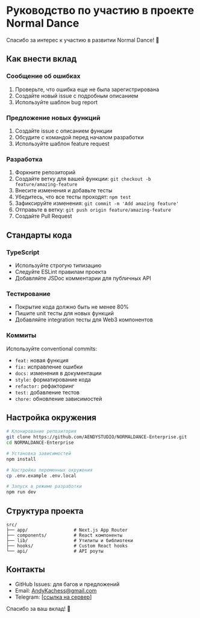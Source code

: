 # Руководство по участию в проекте Normal Dance

Спасибо за интерес к участию в развитии Normal Dance! 🎵

## Как внести вклад

### Сообщение об ошибках
1. Проверьте, что ошибка еще не была зарегистрирована
2. Создайте новый issue с подробным описанием
3. Используйте шаблон bug report

### Предложение новых функций
1. Создайте issue с описанием функции
2. Обсудите с командой перед началом разработки
3. Используйте шаблон feature request

### Разработка
1. Форкните репозиторий
2. Создайте ветку для вашей функции: `git checkout -b feature/amazing-feature`
3. Внесите изменения и добавьте тесты
4. Убедитесь, что все тесты проходят: `npm test`
5. Зафиксируйте изменения: `git commit -m 'Add amazing feature'`
6. Отправьте в ветку: `git push origin feature/amazing-feature`
7. Создайте Pull Request

## Стандарты кода

### TypeScript
- Используйте строгую типизацию
- Следуйте ESLint правилам проекта
- Добавляйте JSDoc комментарии для публичных API

### Тестирование
- Покрытие кода должно быть не менее 80%
- Пишите unit тесты для новых функций
- Добавляйте integration тесты для Web3 компонентов

### Коммиты
Используйте conventional commits:
- `feat:` новая функция
- `fix:` исправление ошибки
- `docs:` изменения в документации
- `style:` форматирование кода
- `refactor:` рефакторинг
- `test:` добавление тестов
- `chore:` обновление зависимостей

## Настройка окружения

```bash
# Клонирование репозитория
git clone https://github.com/AENDYSTUDIO/NORMALDANCE-Enterprise.git
cd NORMALDANCE-Enterprise

# Установка зависимостей
npm install

# Настройка переменных окружения
cp .env.example .env.local

# Запуск в режиме разработки
npm run dev
```

## Структура проекта

```
src/
├── app/                 # Next.js App Router
├── components/          # React компоненты
├── lib/                 # Утилиты и библиотеки
├── hooks/               # Custom React hooks
└── api/                 # API роуты
```

## Контакты

- GitHub Issues: для багов и предложений
- Email: AndyKachess@gmail.com
- Telegram: [[ссылка на сервер](https://t.me/AndyKachess)]

Спасибо за ваш вклад! 🚀
